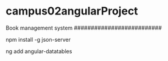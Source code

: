 # campus02angularProject
Book management system
##########################

npm install -g json-server

ng add angular-datatables
